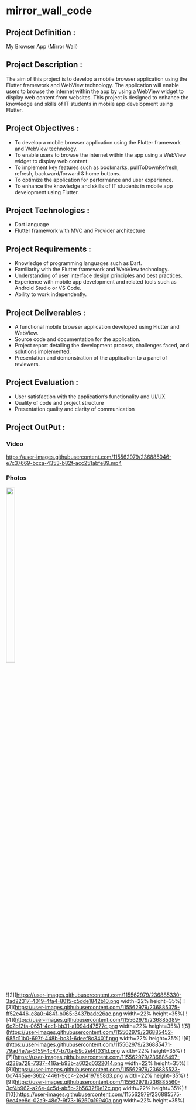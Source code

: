 # mirror_wall_code

## Project Definition :

My Browser App (Mirror Wall)

## Project Description :

The aim of this project is to develop a mobile browser application using the Flutter framework
and WebView technology. The application will enable users to browse the internet within the app
by using a WebView widget to display web content from websites. This project is designed to
enhance the knowledge and skills of IT students in mobile app development using Flutter.

## Project Objectives :

- To develop a mobile browser application using the Flutter framework and WebView technology.
- To enable users to browse the internet within the app using a WebView widget to display web content.
- To implement key features such as bookmarks, pullToDownRefresh, refresh, backward/forward & home buttons.
- To optimize the application for performance and user experience.
- To enhance the knowledge and skills of IT students in mobile app development using Flutter.

## Project Technologies :

- Dart language
- Flutter framework with MVC and Provider architecture

## Project Requirements :

- Knowledge of programming languages such as Dart.
- Familiarity with the Flutter framework and WebView technology.
- Understanding of user interface design principles and best practices.
- Experience with mobile app development and related tools such as Android Studio or VS Code.
- Ability to work independently.

## Project Deliverables :

- A functional mobile browser application developed using Flutter and WebView.
- Source code and documentation for the application.
- Project report detailing the development process, challenges faced, and solutions implemented.
- Presentation and demonstration of the application to a panel of reviewers.

## Project Evaluation :

- User satisfaction with the application’s functionality and UI/UX
- Quality of code and project structure
- Presentation quality and clarity of communication

## Project OutPut :

### Video

https://user-images.githubusercontent.com/115562979/236885046-e7c37669-bcca-4353-b82f-acc251abfe89.mp4

### Photos

<p>
<img src = "https://user-images.githubusercontent.com/115562979/236885291-c0098996-77c1-432a-be55-3505c4aaf5fd.png" width=22% height=35%>
</p>

![2](https://user-images.githubusercontent.com/115562979/236885330-3ad22317-4019-4fa4-8015-c5dde1842b10.png width=22% height=35%)
![3](https://user-images.githubusercontent.com/115562979/236885375-ff52e446-c8a0-484f-b065-3437bade26ae.png width=22% height=35%)
![4](https://user-images.githubusercontent.com/115562979/236885389-6c2bf2fa-0651-4cc1-bb31-a1994d47577c.png width=22% height=35%) 
![5](https://user-images.githubusercontent.com/115562979/236885452-685d11b0-697f-448b-bc31-6deef8c3401f.png width=22% height=35%)
![6](https://user-images.githubusercontent.com/115562979/236885471-79ad4e7a-6159-4c47-b70a-b9c2ef4f031d.png width=22% height=35%)
![7](https://user-images.githubusercontent.com/115562979/236885497-d238a728-7337-416a-b93b-a602d0322014.png width=22% height=35%)
![8](https://user-images.githubusercontent.com/115562979/236885523-0c7445ae-36b2-446f-9cc4-2ed4197658d3.png width=22% height=35%)
![9](https://user-images.githubusercontent.com/115562979/236885560-3cf4b962-a26e-4c5d-ab5b-2b5632f9e12c.png width=22% height=35%)
![10](https://user-images.githubusercontent.com/115562979/236885575-9ec4ee8d-02a9-48c7-9f73-16260a19940a.png width=22% height=35%)





